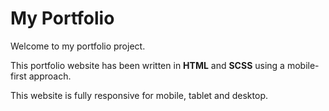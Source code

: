 # My Portfolio

Welcome to my portfolio project.

This portfolio website has been written in **HTML** and **SCSS** using a mobile-first approach.

This website is fully responsive for mobile, tablet and desktop.

